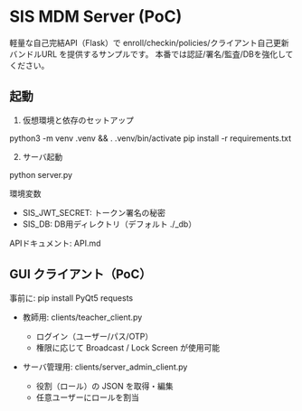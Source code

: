 # SIS MDM Server (PoC)

軽量な自己完結API（Flask）で enroll/checkin/policies/クライアント自己更新バンドルURL を提供するサンプルです。
本番では認証/署名/監査/DBを強化してください。

## 起動

1) 仮想環境と依存のセットアップ

python3 -m venv .venv && . .venv/bin/activate
pip install -r requirements.txt

2) サーバ起動

python server.py

環境変数
- SIS_JWT_SECRET: トークン署名の秘密
- SIS_DB: DB用ディレクトリ（デフォルト ./_db）

APIドキュメント: API.md

## GUI クライアント（PoC）

事前に: pip install PyQt5 requests

- 教師用: clients/teacher_client.py
	- ログイン（ユーザー/パス/OTP）
	- 権限に応じて Broadcast / Lock Screen が使用可能

- サーバ管理用: clients/server_admin_client.py
	- 役割（ロール）の JSON を取得・編集
	- 任意ユーザーにロールを割当
